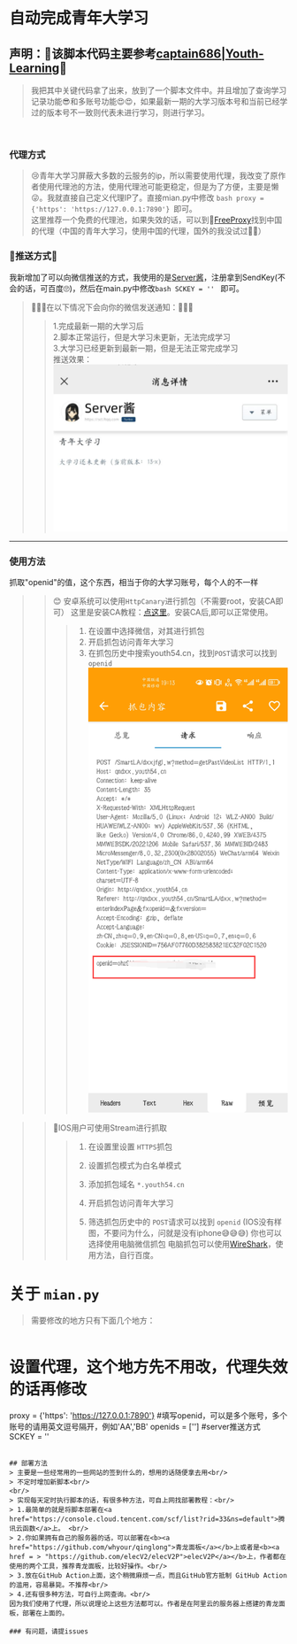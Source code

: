 # 自动完成青年大学习
## 声明：👀该脚本代码主要参考<a href = "https://github.com/captain686/Youth-Learning">captain686|Youth-Learning</a>👀<br/>

>我把其中关键代码拿了出来，放到了一个脚本文件中。并且增加了查询学习记录功能😎和多账号功能😍😍，如果最新一期的大学习版本号和当前已经学过的版本号不一致则代表未进行学习，则进行学习。
<br/>

###  代理方式  <br/>
> 😢青年大学习屏蔽大多数的云服务的ip，所以需要使用代理，我改变了原作者使用代理池的方法，使用代理池可能更稳定，但是为了方便，主要是懒😜。我就直接自己定义代理IP了。直接mian.py中修改 ```bash proxy = {'https': 'https://127.0.0.1:7890'} ```即可。<br/>
> 这里推荐一个免费的代理池，如果失效的话，可以到🛫<a href = 'https://www.freeproxy.world/'>FreeProxy</a>找到中国的代理（中国的青年大学习，使用中国的代理，国外的我没试过🤦‍♂️）

### 🚀推送方式🚀

我新增加了可以向微信推送的方式，我使用的是<a href = 'https://sct.ftqq.com/'>Server酱</a>，注册拿到SendKey(不会的话，可百度🙄)，然后在main.py中修改```bash SCKEY = '' ``` 即可。
> 🍷🍷🍷在以下情况下会向你的微信发送通知：🍷🍷🍷<br/>
> >1.完成最新一期的大学习后<br/>
> >2.脚本正常运行，但是大学习未更新，无法完成学习<br/>
> >3.大学习已经更新到最新一期，但是无法正常完成学习<br/>
推送效果：<br/>
![](img/push.png)
***

### 使用方法
抓取"openid"的值，这个东西，相当于你的大学习账号，每个人的不一样


> > 😊 安卓系统可以使用`HttpCanary`进行抓包（不需要root，安装CA即可）
> > 这里是安装CA教程：<a href = 'https://blog.csdn.net/weixin_53891182/article/details/124739048?ops_request_misc=%257B%2522request%255Fid%2522%253A%2522167447216016800213015890%2522%252C%2522scm%2522%253A%252220140713.130102334..%2522%257D&request_id=167447216016800213015890&biz_id=0&utm_medium=distribute.pc_search_result.none-task-blog-2~all~sobaiduend~default-1-124739048-null-null.142^v71^insert_chatgpt,201^v4^add_ask&utm_term=httpcanary%E4%B8%8B%E8%BD%BD&spm=1018.2226.3001.4187'>点这里</a>。安装CA后,即可以正常使用。
> > > 1. 在设置中选择微信，对其进行抓包
> > > 2. 开启抓包访问青年大学习
> > > 3. 在抓包历史中搜索youth54.cn，找到`POST`请求可以找到`openid`
> > >![](img/openid.png)

> > 🍎IOS用户可使用Stream进行抓取
> >
> > > 1.  在设置里设置 `HTTPS`抓包
> > >
> > > 2.  设置抓包模式为白名单模式
> > >
> > > 3.  添加抓包域名 `*.youth54.cn`
> > >
> > > 4.  开启抓包访问青年大学习
> > >
> > > 5.  筛选抓包历史中的 `POST`请求可以找到 `openid`
> >(IOS没有样图，不要问为什么，问就是没有iphone😅😅😅)
> > > 你也可以选择使用电脑微信抓包
> > >电脑抓包可以使用<a href = 'https://www.wireshark.org/'>WireShark</a>，使用方法，自行百度。
> > > 
>
# 关于 `mian.py`
>需要修改的地方只有下面几个地方：<br/>

> > ````bash
# 设置代理，这个地方先不用改，代理失效的话再修改
proxy = {'https': 'https://127.0.0.1:7890'}
#填写openid，可以是多个账号，多个账号的请用英文逗号隔开，例如'AA','BB'
openids = ['']
#server推送方式
SCKEY = ''
```

## 部署方法
> 主要是一些经常用的一些网站的签到什么的，想用的话随便拿去用<br/>
> 不定时增加新脚本<br/>
<br/>
> 实现每天定时执行脚本的话，有很多种方法，可自上网找部署教程：<br/>
> 1.最简单的就是将脚本部署在<a href="https://console.cloud.tencent.com/scf/list?rid=33&ns=default">腾讯云函数</a>上。 <br/>
> 2.你如果拥有自己的服务器的话，可以部署在<b><a href="https://github.com/whyour/qinglong">青龙面板</a></b>上或者是<b><a href = > "https://github.com/elecV2/elecV2P">elecV2P</a></b>上，作者都在使用的两个工具，推荐青龙面板，比较好操作。<br/>
> 3.放在GitHub Action上面，这个稍微麻烦一点，而且GitHub官方抵制 GitHub Action的滥用，容易暴毙。不推荐<br/>
> 4.还有很多种方法，可自行上网查询。<br/>
因为我们使用了代理，所以说理论上这些方法都可以。作者是在阿里云的服务器上搭建的青龙面板，部署在上面的。

### 有问题，请提issues
